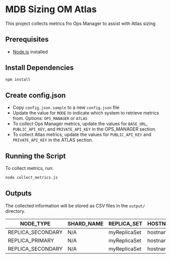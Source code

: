 # MDB Sizing OM Atlas

This project collects metrics fro Ops Manager to assist with Atlas sizing

## Prerequisites

- [Node.js](https://nodejs.org/) installed

## Install Dependencies

```bash
npm install
```

## Create config.json

- Copy `config.json.sample` to a new `config.json` file
- Update the value for `MODE` to indicate which system to retrieve metrics from. Options: `OPS_MANAGER` or `ATLAS`
- To collect Ops Manager metrics, update the values for `BASE_URL`, `PUBLIC_API_KEY`, and `PRIVATE_API_KEY` in the OPS_MANAGER section.
- To collect Atlas metrics, update the values for `PUBLIC_API_KEY` and `PRIVATE_API_KEY` in the ATLAS section.

## Running the Script

To collect metrics, run:

```bash
node collect_metrics.js
```

## Outputs

The collected information will be stored as CSV files in the `output/` directory.

| NODE_TYPE        | SHARD_NAME | REPLICA_SET | HOSTNAME                                   | SYSTEM_MEMORY_MB | SYSTEM_NUM_CORES | xvda1_DISK_PARTITION_IOPS_READ_MIN | xvda1_DISK_PARTITION_IOPS_READ_MAX | xvda1_DISK_PARTITION_IOPS_READ_MEDIAN | xvda1_DISK_PARTITION_IOPS_WRITE_MIN | ...|
|------------------|------------|-------------|---------------------------------------------|------------------|------------------|-------------------------------------|-------------------------------------|--------------------------------------|-------------------------------------|-------------------------------------|
| REPLICA_SECONDARY | N/A        | myReplicaSet         | hostname1               | 2048             | 1                | 0.0018000765673057322               | 0.038825034431412137               | 0.004371618839804064                | 2.9296860664295497                  |...|
| REPLICA_PRIMARY   | N/A        | myReplicaSet         | hostname2 | 2048             | 1                | 0.002017062882574804                | 0.040670432403318024               | 0.0054874356126067315               | 2.8499025549467407                  |...|
| REPLICA_SECONDARY | N/A        | myReplicaSet         | hostname3  | 2048             | 1                | 0.0031980772029527845               | 0.047314351764943044               | 0.008338095162700902                | 2.699482506432672                   | ...|
